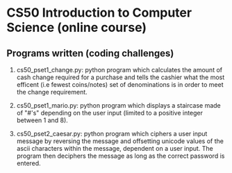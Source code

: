 # CS50 Introduction to Computer Science (online course)
Programs written (coding challenges)
------------------------------------

1) cs50_pset1_change.py: python program which calculates the amount of cash change required for a purchase and tells the cashier what the most efficent (i.e fewest coins/notes) set of denominations is in order to meet the change requirement.  

2) cs50_pset1_mario.py: python program which displays a staircase made of "#'s" depending on the user input (limited to a positive integer between 1 and 8).

3) cs50_pset2_caesar.py: python program which ciphers a user input message by reversing the message and offsetting unicode values of the ascii characters within the message, dependent on a user input. The program then deciphers the message as long as the correct password is entered. 
